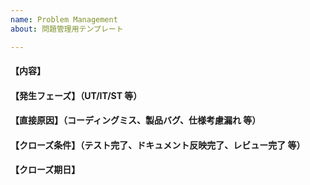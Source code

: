 ```yaml
---
name: Problem Management
about: 問題管理用テンプレート

---
```


#### 【内容】

#### 【発生フェーズ】（UT/IT/ST 等）

#### 【直接原因】（コーディングミス、製品バグ、仕様考慮漏れ 等）

#### 【クローズ条件】（テスト完了、ドキュメント反映完了、レビュー完了 等）

#### 【クローズ期日】
